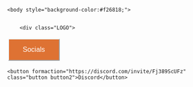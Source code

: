 <title>TESTING</title>
<meta content="Embed Title" property="og:title" />
<meta content="Epic monkey Pics" property="og:description" />
<meta content="https://embed.com/this-is-the-site-url" property="og:url" />
<meta content="https://live-production.wcms.abc-cdn.net.au/20bef573e36cc4d1305bfc14a937291d?impolicy=wcms_crop_resize&cropH=1067&cropW=800&xPos=0&yPos=67&width=862&height=1149" property="og:image" />
<meta content="#43B581" data-react-helmet="true" name="theme-color" />

<style>
    .button1 {
    border-radius: 2px;
    border-color: aliceblue;
    color: white;
    padding: 15px 32px;
    text-align: center;
    text-decoration: none;
    display: inline-block;
    font-size: 16px;
    margin: 4px 2px;
    cursor: pointer;
  }


  .button2 {
    border-radius: 2px;
    border-color: aliceblue;
    color: white;
    padding: 15px 32px;
    text-align: center;
    text-decoration: none;
    display: inline-block;
    font-size: 16px;
    margin: 4px 2px;
    cursor: pointer;
    
  }

  .button1 {background-color: #de7233; } 
  
  .button2 {background-color: #de7233;} 



  .LOGO {
  background-image: url("LEPHROGSTUDIOS.png");
  background-size: 250px;
  background-position: center;
  width: 300px;
  height: auto;
  
}

  
</style>
<html>
<head>
  <title>LEPHROG STUDIOS</title>
</head>
<body>

    <body style="background-color:#f26818;">


        <div class="LOGO">


  <button class="button button1">Socials</button>
  <form>

    <button formaction="https://discord.com/invite/Fj389ScUFz"  class="button button2">Discord</button>
    
  </form>
  
